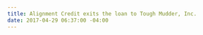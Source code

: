 ```yaml
---
title: Alignment Credit exits the loan to Tough Mudder, Inc.
date: 2017-04-29 06:37:00 -04:00
---
```


